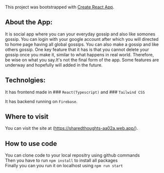 This project was bootstrapped with [Create React App](https://github.com/facebook/create-react-app).

 
## About the App:

It is social app where you can your everyday gossip and also like somones gossip. You can login with your google account after which you will directed to home page having all global gossips. You can also make a gossip and like others gossip. One key feature that it has is that you cannot delete your gossip once you make it, similar to what happens in real world. Therefore, be wise on what you say.It's not the final form of the app. Some features are underway and hopefully will added in the future.


## Technolgies:
It has frontend made in ### `React(Typescript)` and ### `Tailwind CSS` 

It has backend running on `Firebase`.


## Where to visit
You can visit the site at (https://sharedthoughts-aa02a.web.app/).

## How to use code
You can clone code to your local repositry using github commands\
Then you have to run `npm install` to install all packages\
Finally you can you run it on localhost using `npm run start`




